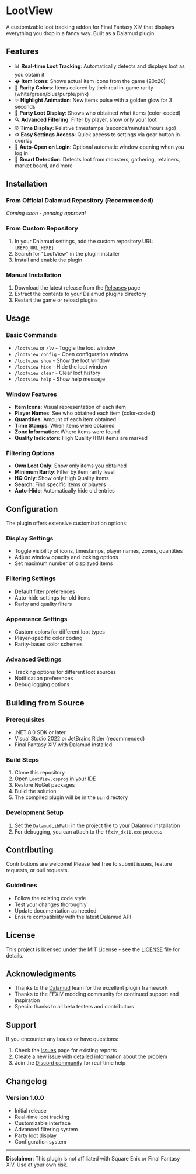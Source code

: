 # LootView

A customizable loot tracking addon for Final Fantasy XIV that displays everything you drop in a fancy way. Built as a Dalamud plugin.

## Features

- 📊 **Real-time Loot Tracking**: Automatically detects and displays loot as you obtain it
- �️ **Item Icons**: Shows actual item icons from the game (20x20)
- 🎨 **Rarity Colors**: Items colored by their real in-game rarity (white/green/blue/purple/pink)
- ✨ **Highlight Animation**: New items pulse with a golden glow for 3 seconds
- 👥 **Party Loot Display**: Shows who obtained what items (color-coded)
- 🔍 **Advanced Filtering**: Filter by player, show only your loot
- ⏰ **Time Display**: Relative timestamps (seconds/minutes/hours ago)
- ⚙️ **Easy Settings Access**: Quick access to settings via gear button in overlay
- 🚀 **Auto-Open on Login**: Optional automatic window opening when you log in
- 🎯 **Smart Detection**: Detects loot from monsters, gathering, retainers, market board, and more

## Installation

### From Official Dalamud Repository (Recommended)
*Coming soon - pending approval*

### From Custom Repository
1. In your Dalamud settings, add the custom repository URL: `[REPO_URL_HERE]`
2. Search for "LootView" in the plugin installer
3. Install and enable the plugin

### Manual Installation
1. Download the latest release from the [Releases](https://github.com/GitHixy/LootView/releases) page
2. Extract the contents to your Dalamud plugins directory
3. Restart the game or reload plugins

## Usage

### Basic Commands
- `/lootview` or `/lv` - Toggle the loot window
- `/lootview config` - Open configuration window
- `/lootview show` - Show the loot window
- `/lootview hide` - Hide the loot window
- `/lootview clear` - Clear loot history
- `/lootview help` - Show help message

### Window Features
- **Item Icons**: Visual representation of each item
- **Player Names**: See who obtained each item (color-coded)
- **Quantities**: Amount of each item obtained
- **Time Stamps**: When items were obtained
- **Zone Information**: Where items were found
- **Quality Indicators**: High Quality (HQ) items are marked

### Filtering Options
- **Own Loot Only**: Show only items you obtained
- **Minimum Rarity**: Filter by item rarity level
- **HQ Only**: Show only High Quality items
- **Search**: Find specific items or players
- **Auto-Hide**: Automatically hide old entries

## Configuration

The plugin offers extensive customization options:

### Display Settings
- Toggle visibility of icons, timestamps, player names, zones, quantities
- Adjust window opacity and locking options
- Set maximum number of displayed items

### Filtering Settings
- Default filter preferences
- Auto-hide settings for old items
- Rarity and quality filters

### Appearance Settings
- Custom colors for different loot types
- Player-specific color coding
- Rarity-based color schemes

### Advanced Settings
- Tracking options for different loot sources
- Notification preferences
- Debug logging options

## Building from Source

### Prerequisites
- .NET 8.0 SDK or later
- Visual Studio 2022 or JetBrains Rider (recommended)
- Final Fantasy XIV with Dalamud installed

### Build Steps
1. Clone this repository
2. Open `LootView.csproj` in your IDE
3. Restore NuGet packages
4. Build the solution
5. The compiled plugin will be in the `bin` directory

### Development Setup
1. Set the `DalamudLibPath` in the project file to your Dalamud installation
2. For debugging, you can attach to the `ffxiv_dx11.exe` process

## Contributing

Contributions are welcome! Please feel free to submit issues, feature requests, or pull requests.

### Guidelines
- Follow the existing code style
- Test your changes thoroughly
- Update documentation as needed
- Ensure compatibility with the latest Dalamud API

## License

This project is licensed under the MIT License - see the [LICENSE](LICENSE) file for details.

## Acknowledgments

- Thanks to the [Dalamud](https://github.com/goatcorp/Dalamud) team for the excellent plugin framework
- Thanks to the FFXIV modding community for continued support and inspiration
- Special thanks to all beta testers and contributors

## Support

If you encounter any issues or have questions:

1. Check the [Issues](https://github.com/GitHixy/LootView/issues) page for existing reports
2. Create a new issue with detailed information about the problem
3. Join the [Discord community](DISCORD_LINK_HERE) for real-time help

## Changelog

### Version 1.0.0
- Initial release
- Real-time loot tracking
- Customizable interface
- Advanced filtering system
- Party loot display
- Configuration system

---

**Disclaimer**: This plugin is not affiliated with Square Enix or Final Fantasy XIV. Use at your own risk.